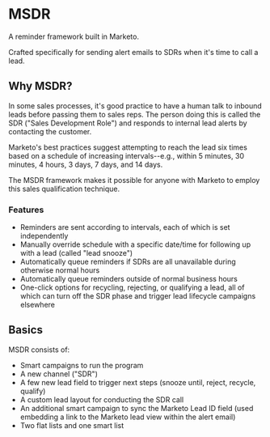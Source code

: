 # MSDR
A reminder framework built in Marketo.

Crafted specifically for sending alert emails to SDRs when it's time to call a lead.

## Why MSDR?
In some sales processes, it's good practice to have a human talk to inbound leads before passing them to sales reps. The person doing this is called the SDR ("Sales Development Role") and responds to internal lead alerts by contacting the customer.

Marketo's best practices suggest attempting to reach the lead six times based on a schedule of increasing intervals--e.g., within 5 minutes, 30 minutes, 4 hours, 3 days, 7 days, and 14 days.

The MSDR framework makes it possible for anyone with Marketo to employ this sales qualification technique.

### Features
* Reminders are sent according to intervals, each of which is set independently
* Manually override schedule with a specific date/time for following up with a lead (called "lead snooze")
* Automatically queue reminders if SDRs are all unavailable during otherwise normal hours
* Automatically queue reminders outside of normal business hours
* One-click options for recycling, rejecting, or qualifying a lead, all of which can turn off the SDR phase and trigger lead lifecycle campaigns elsewhere

## Basics
MSDR consists of:

* Smart campaigns to run the program
* A new channel ("SDR")
* A few new lead field to trigger next steps (snooze until, reject, recycle, qualify)
* A custom lead layout for conducting the SDR call
* An additional smart campaign to sync the Marketo Lead ID field (used embedding a link to the Marketo lead view within the alert email)
* Two flat lists and one smart list